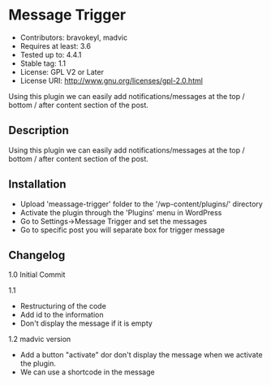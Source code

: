 Message Trigger
===========

* Contributors: bravokeyl, madvic
* Requires at least: 3.6
* Tested up to: 4.4.1
* Stable tag: 1.1
* License: GPL V2 or Later
* License URI: http://www.gnu.org/licenses/gpl-2.0.html

Using this plugin we can easily add notifications/messages at the top / bottom / after content section of the post.

## Description

Using this plugin we can easily add notifications/messages at the top / bottom / after content section of the post.

## Installation

* Upload 'meassage-trigger' folder  to the '/wp-content/plugins/' directory
* Activate the plugin through the 'Plugins' menu in WordPress
* Go to Settings->Message Trigger and set the messages
* Go to specific post you will separate box for trigger message


## Changelog

1.0 Initial Commit

1.1 

- Restructuring of the code
- Add id to the information
- Don't display the message if it is empty

1.2 madvic version

- Add a button "activate" dor don't display the message when we activate the plugin.
- We can use a shortcode in the message